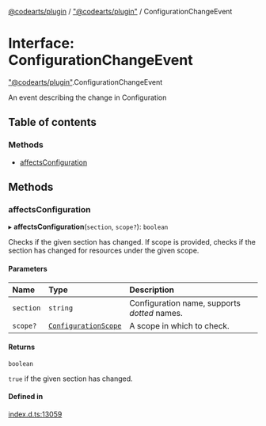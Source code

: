 [@codearts/plugin](../README.md) / ["@codearts/plugin"](../modules/_codearts_plugin_.md) / ConfigurationChangeEvent

# Interface: ConfigurationChangeEvent

["@codearts/plugin"](../modules/_codearts_plugin_.md).ConfigurationChangeEvent

An event describing the change in Configuration

## Table of contents

### Methods

- [affectsConfiguration](codearts_plugin_.ConfigurationChangeEvent.md#affectsconfiguration)

## Methods

### affectsConfiguration

▸ **affectsConfiguration**(`section`, `scope?`): `boolean`

Checks if the given section has changed.
If scope is provided, checks if the section has changed for resources under the given scope.

#### Parameters

| Name | Type | Description |
| :------ | :------ | :------ |
| `section` | `string` | Configuration name, supports _dotted_ names. |
| `scope?` | [`ConfigurationScope`](../modules/_codearts_plugin_.md#configurationscope) | A scope in which to check. |

#### Returns

`boolean`

`true` if the given section has changed.

#### Defined in

[index.d.ts:13059](https://github.com/shuyaqian/cloudide-plugin-api/blob/5b69219/index.d.ts#L13059)
